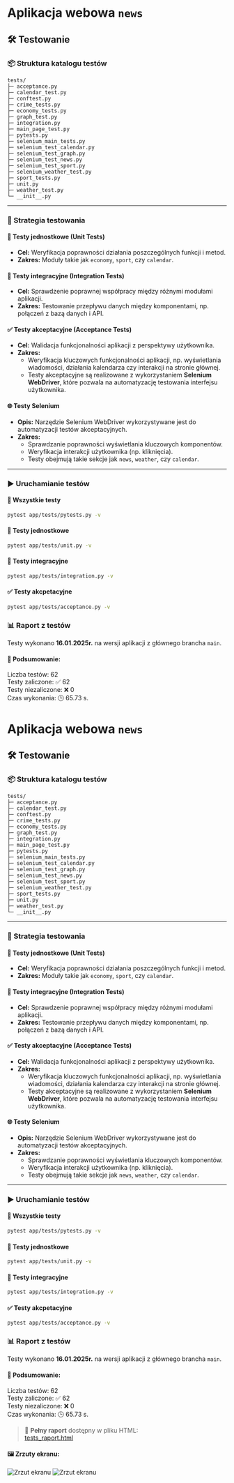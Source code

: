 # Aplikacja webowa `news`

## 🛠️ Testowanie

### 📦 Struktura katalogu testów
```
tests/                                                     
├─ acceptance.py                                        
├─ calendar_test.py                                       
├─ conftest.py                                            
├─ crime_tests.py                                         
├─ economy_tests.py                                       
├─ graph_test.py                                          
├─ integration.py                                       
├─ main_page_test.py                                      
├─ pytests.py                                             
├─ selenium_main_tests.py                                 
├─ selenium_test_calendar.py                              
├─ selenium_test_graph.py                                 
├─ selenium_test_news.py                                  
├─ selenium_test_sport.py                                 
├─ selenium_weather_test.py                               
├─ sport_tests.py                                         
├─ unit.py                                               
├─ weather_test.py                                        
└─ __init__.py
```

---

### 🎯 Strategia testowania

#### 🧪 Testy jednostkowe (Unit Tests)
- **Cel:** Weryfikacja poprawności działania poszczególnych funkcji i metod.
- **Zakres:** Moduły takie jak `economy`, `sport`, czy `calendar`.

#### 🔗 Testy integracyjne (Integration Tests)
- **Cel:** Sprawdzenie poprawnej współpracy między różnymi modułami aplikacji.
- **Zakres:** Testowanie przepływu danych między komponentami, np. połączeń z bazą danych i API.

#### ✅ Testy akceptacyjne (Acceptance Tests)
- **Cel:** Walidacja funkcjonalności aplikacji z perspektywy użytkownika.
- **Zakres:** 
  - Weryfikacja kluczowych funkcjonalności aplikacji, np. wyświetlania wiadomości, działania kalendarza czy interakcji na stronie głównej.
  - Testy akceptacyjne są realizowane z wykorzystaniem **Selenium WebDriver**, które pozwala na automatyzację testowania interfejsu użytkownika.

#### 🌐 Testy Selenium
- **Opis:** Narzędzie Selenium WebDriver wykorzystywane jest do automatyzacji testów akceptacyjnych.
- **Zakres:**
  - Sprawdzanie poprawności wyświetlania kluczowych komponentów.
  - Weryfikacja interakcji użytkownika (np. kliknięcia).
  - Testy obejmują takie sekcje jak `news`, `weather`, czy `calendar`.

---

### ▶️ Uruchamianie testów

#### 🔄 Wszystkie testy
```bash
pytest app/tests/pytests.py -v
```

#### 🧪 Testy jednostkowe
```bash
pytest app/tests/unit.py -v
```

#### 🔗 Testy integracyjne
```bash
pytest app/tests/integration.py -v
```

#### ✅ Testy akcpetacyjne
```bash
pytest app/tests/acceptance.py -v
```

### 📊 Raport z testów 
Testy wykonano **16.01.2025r.** na wersji aplikacji z głównego brancha `main`.
#### 📝 Podsumowanie:
Liczba testów: 62  
Testy zaliczone: ✅ 62  
Testy niezaliczone: ❌ 0  
Czas wykonania: 🕒 65.73 s.

# Aplikacja webowa `news`

## 🛠️ Testowanie

### 📦 Struktura katalogu testów
```
tests/                                                     
├─ acceptance.py                                        
├─ calendar_test.py                                       
├─ conftest.py                                            
├─ crime_tests.py                                         
├─ economy_tests.py                                       
├─ graph_test.py                                          
├─ integration.py                                       
├─ main_page_test.py                                      
├─ pytests.py                                             
├─ selenium_main_tests.py                                 
├─ selenium_test_calendar.py                              
├─ selenium_test_graph.py                                 
├─ selenium_test_news.py                                  
├─ selenium_test_sport.py                                 
├─ selenium_weather_test.py                               
├─ sport_tests.py                                         
├─ unit.py                                               
├─ weather_test.py                                        
└─ __init__.py
```

---

### 🎯 Strategia testowania

#### 🧪 Testy jednostkowe (Unit Tests)
- **Cel:** Weryfikacja poprawności działania poszczególnych funkcji i metod.
- **Zakres:** Moduły takie jak `economy`, `sport`, czy `calendar`.

#### 🔗 Testy integracyjne (Integration Tests)
- **Cel:** Sprawdzenie poprawnej współpracy między różnymi modułami aplikacji.
- **Zakres:** Testowanie przepływu danych między komponentami, np. połączeń z bazą danych i API.

#### ✅ Testy akceptacyjne (Acceptance Tests)
- **Cel:** Walidacja funkcjonalności aplikacji z perspektywy użytkownika.
- **Zakres:** 
  - Weryfikacja kluczowych funkcjonalności aplikacji, np. wyświetlania wiadomości, działania kalendarza czy interakcji na stronie głównej.
  - Testy akceptacyjne są realizowane z wykorzystaniem **Selenium WebDriver**, które pozwala na automatyzację testowania interfejsu użytkownika.

#### 🌐 Testy Selenium
- **Opis:** Narzędzie Selenium WebDriver wykorzystywane jest do automatyzacji testów akceptacyjnych.
- **Zakres:**
  - Sprawdzanie poprawności wyświetlania kluczowych komponentów.
  - Weryfikacja interakcji użytkownika (np. kliknięcia).
  - Testy obejmują takie sekcje jak `news`, `weather`, czy `calendar`.

---

### ▶️ Uruchamianie testów

#### 🔄 Wszystkie testy
```bash
pytest app/tests/pytests.py -v
```

#### 🧪 Testy jednostkowe
```bash
pytest app/tests/unit.py -v
```

#### 🔗 Testy integracyjne
```bash
pytest app/tests/integration.py -v
```

#### ✅ Testy akcpetacyjne
```bash
pytest app/tests/acceptance.py -v
```

### 📊 Raport z testów 
Testy wykonano **16.01.2025r.** na wersji aplikacji z głównego brancha `main`.
#### 📝 Podsumowanie:
Liczba testów: 62  
Testy zaliczone: ✅ 62  
Testy niezaliczone: ❌ 0  
Czas wykonania: 🕒 65.73 s.

> 📑 **Pełny raport** dostępny w pliku HTML:  
> [tests_raport.html](https://github.com/TobiaszAGH/news/blob/main/docs/testing/tests_report.html)

#### 🖼️ Zrzuty ekranu:
![Zrzut ekranu](https://github.com/TobiaszAGH/news/blob/main/docs/images/testing/report_1.png)
![Zrzut ekranu](https://github.com/TobiaszAGH/news/blob/main/docs/images/testing/report_2.png)



